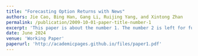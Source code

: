 ```yaml
---
title: "Forecasting Option Returns with News"
authors: Jie Cao, Bing Han, Gang Li, Ruijing Yang, and Xintong Zhan
permalink: /publication/2009-10-01-paper-title-number-1
excerpt: 'This paper is about the number 1. The number 2 is left for future work.'
date: June 2024
venue: 'Working Paper'
paperurl: 'http://academicpages.github.io/files/paper1.pdf'
---
```


